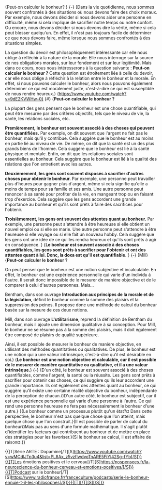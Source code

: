 {Peut-on calculer le bonheur? }
{-}
{Dans la vie quotidienne, nous sommes souvent confrontés à des situations où nous devons faire des choix moraux. Par exemple, nous devons décider si nous devons aider une personne en difficulté, même si cela implique de sacrifier notre temps ou notre confort. Ou encore, nous devons décider si nous devons dire la vérité, même si cela peut blesser quelqu'un. En effet, il n'est pas toujours facile de déterminer ce que nous devons faire, même lorsque nous sommes confrontés à des situations simples.

La question du devoir est philosophiquement intéressante car elle nous oblige à réfléchir à la nature de la morale. Elle nous interroge sur la source de nos obligations morales, sur leur fondement et sur leur légitimité. Mais dans ce cours, nous nous intéresserons à la question suivante : **Peut-on calculer le bonheur ?** Cette question est étroitement liée à celle du devoir, car elle nous oblige à réfléchir à la relation entre le bonheur et la morale. En effet, si nous pouvons calculer le bonheur, alors nous pouvons également déterminer ce qui est moralement juste, c'est-à-dire ce qui est susceptible de nous rendre heureux.}
{https://www.youtube.com/watch?v=9dE2KVWHw-0}
{#}
{**Peut-on calculer le bonheur ?**

La plupart des gens pensent que le bonheur est une chose quantifiable, qui peut être mesurée par des critères objectifs, tels que le niveau de vie, la santé, les relations sociales, etc.

**Premièrement, le bonheur est souvent associé à des choses qui peuvent être quantifiées.** Par exemple, on dit souvent que l'argent ne fait pas le bonheur, mais qu'il y contribue. Cela suggère que le bonheur est au moins en partie lié au niveau de vie. De même, on dit que la santé est un des plus grands biens de l'homme. Cela suggère que le bonheur est lié à la santé physique et mentale. Enfin, on dit que les relations sociales sont essentielles au bonheur. Cela suggère que le bonheur est lié à la qualité des relations que l'on entretient avec les autres.

**Deuxièmement, les gens sont souvent disposés à sacrifier d'autres choses pour obtenir le bonheur.** Par exemple, une personne peut travailler plus d'heures pour gagner plus d'argent, même si cela signifie qu'elle a moins de temps pour sa famille et ses amis. Une autre personne peut renoncer à sa santé pour profiter de la vie, en mangeant trop ou en faisant trop d'exercice. Cela suggère que les gens accordent une grande importance au bonheur et qu'ils sont prêts à faire des sacrifices pour l'obtenir.

**Troisièmement, les gens ont souvent des attentes quant au bonheur.** Par exemple, une personne peut s'attendre à être heureuse si elle obtient un nouvel emploi ou si elle se marie. Une autre personne peut s'attendre à être heureuse si elle voyage ou si elle fait un nouveau hobby. Cela suggère que les gens ont une idée de ce qui les rendra heureux et qu'ils sont prêts à agir en conséquence.
}
{**Le bonheur est souvent associé à des choses quantifiables, les gens sont prêts à sacrifier pour l'obtenir et ont des attentes quant à lui. Donc, la doxa est qu'il est quantifiable.**
}
{-}
{Mill}
{**Peut-on calculer le bonheur ?**

On peut penser que le bonheur est une notion subjective et incalculable. En effet, le bonheur est une expérience personnelle qui varie d'un individu à l'autre. Il serait donc impossible de le mesurer de manière objective et de le comparer à celui d'autres personnes. Mais...

Bentham, dans son ouvrage **Introduction aux principes de la morale et de la législation**, définit le bonheur comme la somme des plaisirs et la suppression des peines. Il propose donc une méthode de calcul du bonheur basée sur la mesure de ces deux notions.

Mill, dans son ouvrage **L'utilitarisme**, reprend la définition de Bentham du bonheur, mais il ajoute une dimension qualitative à sa conception. Pour Mill, le bonheur ne se résume pas à la somme des plaisirs, mais il doit également être composé de plaisirs de qualité supérieure.

Ainsi, il est possible de mesurer le bonheur de manière objective, en utilisant des méthodes quantitatives ou qualitatives. De plus, le bonheur est une notion qui a une valeur intrinsèque, c'est-à-dire qu'il est désirable en soi.}
{**Le bonheur est une notion objective et calculable, car il est possible de le mesurer de manière quantitative ou qualitative, et il a une valeur intrinsèque.**}
{-}
{D'un côté, le bonheur est souvent associé à des choses quantifiables, comme l'argent, la santé ou la réussite. Les gens sont prêts à sacrifier pour obtenir ces choses, ce qui suggère qu'ils leur accordent une grande importance. Ils ont également des attentes quant au bonheur, ce qui suggère qu'il existe une certaine réalité objective du bonheur, indépendante de la perception de chacun.¤D'un autre côté, le bonheur est subjectif, car il est une expérience personnelle qui varie d'une personne à l'autre. Ce qui rend une personne heureuse ne fera pas nécessairement le bonheur d'une autre.}
{{Le bonheur comme un processus plutôt qu'un état?¤ Dans cette perspective, le bonheur n'est pas quelque chose que l'on atteint, mais quelque chose que l'on construit.}{Il est possible de parler de calcul du bonheur¤Mais pas au sens d'une formule mathématique. Il s'agit plutôt d'identifier les facteurs qui contribuent au bonheur et de mettre en place des stratégies pour les favoriser.}{Si le bonheur se calcul, il est affaire de raison¤.}}

{{[T]Série ARTE : Dopamine[/T][S]https://www.youtube.com/watch?v=wMCdlJTp3u4&list=PL8Ax_z5vzflwdvoTnARE5FiYl42Sg-fYb[/S]}}{{[T]Les émotions positives et le cerveau[/T][S]https://nospensees.fr/la-neuroscience-du-bonheur-cerveau-et-emotions-positives/[/S]}}{{[T]Podcast sur le bonheur[/T][S]https://www.radiofrance.fr/franceculture/podcasts/serie-le-bonheur-ennuie-t-il-les-philosophes[/S]}}{{[T][/T][S][/S]}}